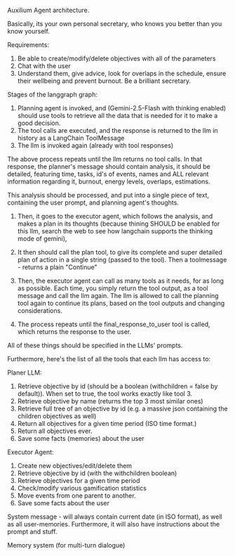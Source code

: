 Auxilium Agent architecture.

Basically, its your own personal secretary, who knows you better than you know yourself.

Requirements: 
1. Be able to create/modify/delete objectives with all of the parameters
2. Chat with the user
3. Understand them, give advice, look for overlaps in the schedule, ensure their wellbeing and prevent burnout. Be a brilliant secretary.

Stages of the langgraph graph:

1. Planning agent is invoked, and (Gemini-2.5-Flash with thinking enabled) should use tools to retrieve all the data that is needed for it to make a good decision.
2. The tool calls are executed, and the response is returned to the llm in history as a LangChain ToolMessage
3. The llm is invoked again (already with tool responses)

The above process repeats until the llm returns no tool calls. In that response, the planner's message should contain analysis, it should be detailed, featuring time, tasks, id's of events, names and ALL relevant information regarding it, burnout, energy levels, overlaps, estimations. 

This analysis should be processed, and put into a single piece of text, containing the user prompt, and planning agent's thoughts. 

1. Then, it goes to the executor agent, which follows the analysis, and makes a plan in its thoughts (because thining SHOULD be enabled for this llm, search the web to see how langchain supports the thinking mode of gemini),

2. It then should call the plan tool, to give its complete and super detailed plan of action in a single string (passed to the tool). Then a toolmessage - returns a plain "Continue"

3. Then, the executor agent can call as many tools as it needs, for as long as possible. Each time, you simply return the tool output, as a tool message and call the llm again. The llm is allowed to call the planning tool again to continue its plans, based on the tool outputs and changing considerations.

4. The process repeats until the final_response_to_user tool is called, which returns the response to the user. 

All of these things should be specified in the LLMs' prompts. 

Furthermore, here's the list of all the tools that each llm has access to:

Planer LLM:

1. Retrieve objective by id (should be a boolean (withchildren = false by default)). When set to true, the tool works exactly like tool 3.
2. Retrieve objective by name (returns the top 3 most similar ones)
3. Retrieve full tree of an objective by id (e.g. a massive json containing the children objectives as well)
4. Return all objectives for a given time period (ISO time format.)
5. Return all objectives ever.
6. Save some facts (memories) about the user

Executor Agent:

1. Create new objectives/edit/delete them
2. Retrieve objective by id (with the withchildren boolean)
3. Retrieve objectives for a given time period
4. Check/modify various gamification statistics
5. Move events from one parent to another.
6. Save some facts about the user

System message - will always contain current date (in ISO format), as well as all user-memories. Furthermore, it will also have instructions about the prompt and stuff.

Memory system (for multi-turn dialogue)